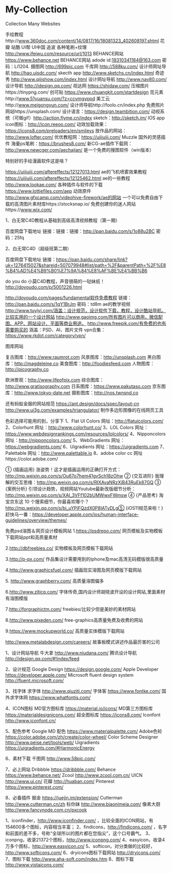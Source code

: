 # My-Collection
Collection  Many Websites

手绘教程http://www.360doc.com/content/14/0817/16/18081323_402608197.shtml
花瓣 站酷 UI帮 UI中国 追波
各种笔刷+纹理 http://www.ifeiwu.com/resource/url/1013
BEHANCE网站 https://www.behance.net
BEHANCE网站 adode id:18310341184@163.com 密码：Li1204.
摄图网 http://699pic.com
千库网 http://588ku.com/
设计师网址导航 http://hao.uisdc.com/
skecth app http://www.sketchs.cn/index.html
奇迹秀 http://www.qijishow.com/index.html
设计网址导航 http://www.nav80.com/
设计导航 http://idesign.qq.com/
视达网    https://shidaw.com/
压缩图片https://tinypng.com/
创可贴  https://www.chuangkit.com/startdesign
觅元素http://www.51yuansu.com/?z=ccvmgvppd
美工云http://www.meigongyun.com/
设计师导航http://foolo.cn/index.php
免费照片网站https://unsplash.com/
设计语言：https://design.teambition.com/
动视系统（可做gif）http://action.flyme.cn/index
sketch：http://sketch.im/
IOS app icon图标：http://icon.reeoo.com/
动效加载效果：https://icons8.com/preloaders/en/smileys
放作品的网站：http://www.lofter.com/
优优教程网：https://uiiiuiii.com/
Muzzle 国外的灵感插件
海量ps笔刷：https://brushes8.com/
新CG-ae插件下载网：http://www.newcger.com/aechajian/
是一个免费的搜图软件（win版本）

特别好的手绘漫画软件这是啥？


https://uiiiuiii.com/aftereffects/12127013.html ae的飞机喷雾效果教程
https://uiiiuiii.com/aftereffects/12125462.html ae的一些教程
http://www.lookae.com/ 各种插件与软件的下载
https://www.lottiefiles.com/aep 动效原件
http://www.gfxcamp.com/videohive-firework/ae的网站
一个可以免费自由下载的高清图片素材库https://stocksnap.io/
免费创建你的迷人网站https://www.wix.com/


1、白无常C4D教程从基础到高级高清视频教程（第一期）

百度网盘下载地址
链接：链接：链接：http://pan.baidu.com/s/1o88u2BC 
密码：25fq


2、白无常C4D（超级班第二期）

百度网盘下载地址
链接：https://pan.baidu.com/share/link?uk=1276415027&shareid=507079948#list/path=%2F&parentPath=%2F%E8%B4%AD%E4%B9%B0%E7%9A%84%E8%AF%BE%E4%BB%B6

do you do 小莫C4D教程，声音很萌的一哒妹纸！
http://doyoudo.com/p/5001226.html

http://doyoudo.com/pages/fundamental软件免费教程
链接：http://pan.baidu.com/s/1qY1BrJm 密码：td8m  ae的教学视频
http://www.tuyiyi.com/涵盖：设计规范，设计软件下载，教程，设计酷站导航。比较实用的一个设计网站
http://www.gaoimg.com/所有图片可以商用，微信配图、APP、网站设计、平面等商业用途。
http://www.freepik.com/有免费的也有需要购买的 涵盖：PSD、AI、图片文件
vpn合集：https://www.rkdot.com/category/vpn/


图库网站
 
复古图库：http://www.raumrot.com
风景图库：http://unsplash.com
黑白图库：http://magdeleine.co
美食图库：http://foodiesfeed.com
人物图库：http://picography.co
 
欧洲景观：http://www.lifeofpix.com
综合图库：http://www.gratisography.com
日系图库：https://www.pakutaso.com
京东图库：http://www.tokyo-date.net
摄影图库：http://nos.twnsnd.co

还有蚂蚁金服的网站规范 https://ant.design/docs/spec/layout-cn
http://www.ui3g.com/examples/triangulator/ 制作多边形图像的在线网页工具

色彩选择可能用的到，分享下
1、Flat UI Colors 网址：http://flatuicolors.com/
2、Colorhunt 网址：http://www.colorhunt.co/
3、LOL Colors 网址：https://www.webdesignrankings.com/resources/lolcolors/
4、Nipponcolors 网址：http://nipponcolors.com/
5、WebGradients 网址：https://webgradients.com/
6、Uigradients 网址：https://uigradients.com
7、Palettable 网址：http://www.palettable.io
8、adobe color cc 网址https://color.adobe.com/

① {插画运用} 涨姿势！这才是插画运用的正确打开方式：http://mp.weixin.qq.com/s/Ou67o7hem41gvSch18zOhw
② {交互进阶} 我理解的交互思维：http://mp.weixin.qq.com/s/RIXAvaNRzXiB43RuEk87GQ
③ {案例分析} 引领设计趋势，视频网站Youtube最新改版细节分析：http://mp.weixin.qq.com/s/XAI_3VFf102bUMWwxFWmsw
④ {产品思考} 淘宝京东这 10 个搜索细节，你最喜欢哪个？ http://mp.weixin.qq.com/s/bi_uYPiFQzdX0P8IATyDLg⑤ {iOS11规范来啦！} 赶快马一番：https://developer.apple.com/ios/human-interface-guidelines/overview/themes/



免费psd溶图＆网页设计模板网站
  1️.https://psdrepo.com/
网页模板及实物模板下载网站ppt和高质量素材

  2️.http://dbfreebies.co/
实物模板及网页模板下载网站 

  3️.http://p-px.com/
作品集设计需要用到的iphone及mac高清无码模版很高质量

  4️.http://www.graphicsfuel.com/
插画现实溶图及网页模版下载网站

  5️. http://www.graphberry.com/
高质量溶图偏多

  6️.http://www.ziticq.com/
字体传奇,国内设计师胡晓波开设的设计网站,里面素材有溶图模版

  7️.http://forgraphictm.com/
freebies/比较少但是美妙的素材网站

  8️.http://www.pixeden.com/
free-graphics高质量免费及收费的网站

  9️.https://www.mockupworld.co/
高质量实体模版下载网站

http://www.metalabdesign.com/careers/
故事板模式讲述作品最厉害的公司


1、设计网站导航
牛大拿  http://www.niudana.com/
腾讯设计导航  http://idesign.qq.com/#!index/feed

2、设计规范
Google Design  https://design.google.com/
Apple Developer  https://developer.apple.com/
Microsoft fluent design system http://fluent.microsoft.com/

3、找字体
求字体  http://www.qiuziti.com/
字体客  https://www.fontke.com/
国外求字体网  https://www.whatfontis.com/

4、ICON图标
MD官方图标库  https://material.io/icons/
MD第三方图标库  https://materialdesignicons.com/
超全图标库  https://icons8.com/
Iconfont  http://www.iconfont.cn/

5、配色参考
Google MD 配色  https://www.materialpalette.com/
Adobe色轮  https://color.adobe.com/zh/create/color-wheel/
Color Scheme Designer http://www.peise.net/tools/web/
Uigradients https://uigradients.com/#HarmonicEnergy

6、素材下载
千图网  http://www.58pic.com/

7、必上网站
Dribbble  https://dribbble.com/
Behance  https://www.behance.net/
Zcool  http://www.zcool.com.cn/
UICN  http://www.ui.cn/
花瓣  http://huaban.com/
Pinterest  https://www.pinterest.com/

8、必备插件
掘金  https://juejin.im/extension/
Cutterman  http://www.cutterman.cn/zh
标你妹  http://www.biaonimeia.com/
像素大厨  http://www.fancynode.com.cn/pxcook


1、iconfinder，http://www.iconfinder.com/
，比较全面的ICON网站，有154600多个图标，内容相当丰富；
2、findicons，http://findicons.com/
，名字和前面的差不多，号称“全球所以的图片都在您指尖”，这个口号霸气。 
3、iconpng，收录21372个图标，http://www.iconpng.com/ 
4、easyicon，收录4万多个图标，http://www.easyicon.cn/ 
5、softicon，对分类做的比较好，http://www.softicons.com/
6、dryicons图标下载网站 http://dryicons.com/
7、图标下载 http://www.aha-soft.com/index.htm
8、图标下载 http://www.vistaicons.com/
